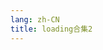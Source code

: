 ```yaml
---
lang: zh-CN
title: loading合集2
---
```



<style>

</style>

<style scoped>

</style>






















<style>

</style>

<style scoped>

</style>

